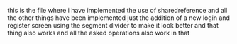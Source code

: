this is the file where i have implemented the use of sharedreference and all the other things have been implemented just the addition of a new login and register screen using the segment divider to make it look better and that thing also works 
and all the asked operations also work in that
